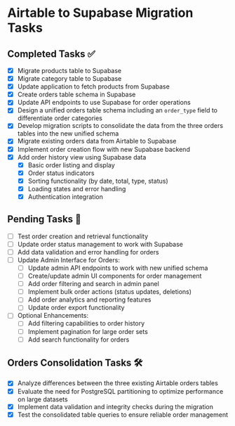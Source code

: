 # Airtable to Supabase Migration Tasks

## Completed Tasks ✅

- [x] Migrate products table to Supabase
- [x] Migrate category table to Supabase
- [x] Update application to fetch products from Supabase
- [x] Create orders table schema in Supabase
- [x] Update API endpoints to use Supabase for order operations
- [x] Design a unified orders table schema including an `order_type` field to differentiate order categories
- [x] Develop migration scripts to consolidate the data from the three orders tables into the new unified schema
- [x] Migrate existing orders data from Airtable to Supabase
- [x] Implement order creation flow with new Supabase backend
- [x] Add order history view using Supabase data
  - [x] Basic order listing and display
  - [x] Order status indicators
  - [x] Sorting functionality (by date, total, type, status)
  - [x] Loading states and error handling
  - [x] Authentication integration

## Pending Tasks 🚀

- [ ] Test order creation and retrieval functionality
- [ ] Update order status management to work with Supabase
- [ ] Add data validation and error handling for orders
- [ ] Update Admin Interface for Orders:
  - [ ] Update admin API endpoints to work with new unified schema
  - [ ] Create/update admin UI components for order management
  - [ ] Add order filtering and search in admin panel
  - [ ] Implement bulk order actions (status updates, deletions)
  - [ ] Add order analytics and reporting features
  - [ ] Update order export functionality
- [ ] Optional Enhancements:
  - [ ] Add filtering capabilities to order history
  - [ ] Implement pagination for large order sets
  - [ ] Add search functionality for orders

## Orders Consolidation Tasks 🛠️

- [x] Analyze differences between the three existing Airtable orders tables
- [x] Evaluate the need for PostgreSQL partitioning to optimize performance on large datasets
- [x] Implement data validation and integrity checks during the migration
- [x] Test the consolidated table queries to ensure reliable order management
